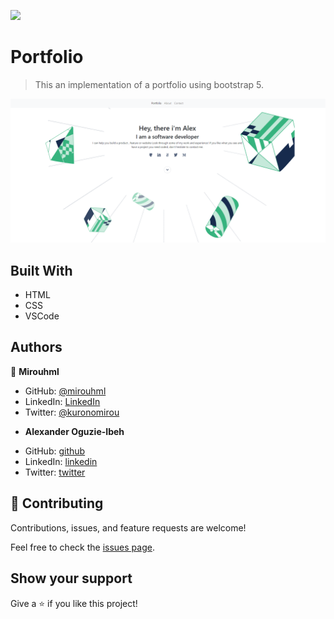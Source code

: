![](https://img.shields.io/badge/Microverse-blueviolet)

# Portfolio

> This an implementation of a portfolio using bootstrap 5.

![screenshot](./src/screenshot.png)

## Built With

- HTML
- CSS
- VSCode

## Authors

👤 **Mirouhml**

- GitHub: [@mirouhml](https://github.com/mirouhml)
- LinkedIn: [LinkedIn](https://www.linkedin.com/in/ammar-hamlaoui-514909189/)
- Twitter: [@kuronomirou](https://twitter.com/kuronomirou)

* **Alexander Oguzie-Ibeh** 

- GitHub: [github](https://github.com/harlexkhal)
- LinkedIn: [linkedin](https://www.linkedin.com/in/alexander-oguzie-ibeh-776814164)
- Twitter: [twitter](https://twitter.com/harlexkhal)

## 🤝 Contributing

Contributions, issues, and feature requests are welcome!

Feel free to check the [issues page](../../issues/).

## Show your support

Give a ⭐️ if you like this project!

